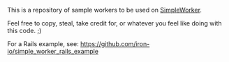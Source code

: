 This is a repository of sample workers to be used on [SimpleWorker](http://www.simpleworker.com).

Feel free to copy, steal, take credit for, or whatever you feel like doing with this code. ;)

For a Rails example, see: https://github.com/iron-io/simple_worker_rails_example


